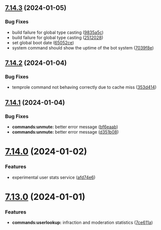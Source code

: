 ## [7.14.3](https://github.com/onesoft-sudo/sudobot/compare/v7.14.2...v7.14.3) (2024-01-05)


### Bug Fixes

* build failure for global type casting ([9835a5c](https://github.com/onesoft-sudo/sudobot/commit/9835a5cc6404c2f8dea4dd43dacf0ebe765f6ffb))
* build failure for global type casting ([2512028](https://github.com/onesoft-sudo/sudobot/commit/25120289255c3ec4d1f436840fcf37951261ac70))
* set global boot date ([65052ce](https://github.com/onesoft-sudo/sudobot/commit/65052ce976745a7555c162dd46d8c870d7ca61bd))
* system command should show the uptime of the bot system ([7039f8e](https://github.com/onesoft-sudo/sudobot/commit/7039f8e59c4f27c73ed84a960e9e743c2f127e2c))



## [7.14.2](https://github.com/onesoft-sudo/sudobot/compare/v7.14.1...v7.14.2) (2024-01-04)


### Bug Fixes

* temprole command not behaving correctly due to cache miss ([353d414](https://github.com/onesoft-sudo/sudobot/commit/353d4141037664b5e4d8e6f87093a20fb21f0fa9))



## [7.14.1](https://github.com/onesoft-sudo/sudobot/compare/v7.14.0...v7.14.1) (2024-01-04)


### Bug Fixes

* **commands:unmute:** better error message ([bf6eaab](https://github.com/onesoft-sudo/sudobot/commit/bf6eaab16e96b8145d87f3e791328b9397942c02))
* **commands:unmute:** better error message ([d351b08](https://github.com/onesoft-sudo/sudobot/commit/d351b0860824d588c14df61b97092a1e37e133e2))



# [7.14.0](https://github.com/onesoft-sudo/sudobot/compare/v7.13.0...v7.14.0) (2024-01-02)


### Features

* experimental user stats service ([afd74e6](https://github.com/onesoft-sudo/sudobot/commit/afd74e6f292c28574070348a026af3e852e42163))



# [7.13.0](https://github.com/onesoft-sudo/sudobot/compare/v7.12.3...v7.13.0) (2024-01-01)


### Features

* **commands:userlookup:** infraction and moderation statistics ([7ce611a](https://github.com/onesoft-sudo/sudobot/commit/7ce611a9c445ff3f57f0b42cf144a6f495e437f2))



